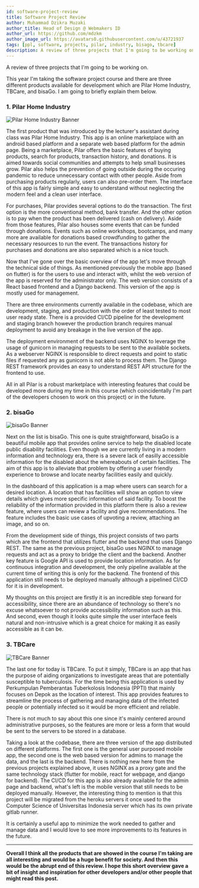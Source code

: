 ```yaml
---
id: software-project-review
title: Software Project Review
author: Muhammad Dzikra Muzaki
author_title: Head of Design @ Webmakers ID
author_url: https://github.com/mdzkm
author_image_url: https://avatars0.githubusercontent.com/u/43721937
tags: [ppl, software, projects, pilar, industry, bisago, tbcare]
description: A review of three projects that I'm going to be working on.
---
```


A review of three projects that I'm going to be working on.

<!--truncate-->

This year I'm taking the software project course and there are three different products available for development which are Pilar Home Industry, TBCare, and bisaGo. I am going to briefly explain them below.

### 1. Pilar Home Industry

![Pilar Home Industry Banner](https://i.ibb.co/wd2mXcg/Pilar-Home-Industry.jpg)

The first product that was introduced by the lecturer's assistant during class was Pilar Home Industry. This app is an online marketplace with an android based platform and a separate web based platform for the admin page. Being a marketplace, Pilar offers the basic features of buying products, search for products, transaction history, and donations. It is aimed towards social communities and attempts to help small businesses grow. Pilar also helps the prevention of going outside during the occuring pandemic to reduce unnecessary contact with other people. Aside from purchasing products regularly, users can also pre-order them. The interface of this app is fairly simple and easy to understand without neglecting the modern feel and a clean user interface.

For purchases, Pilar provides several options to do the transaction. The first option is the more conventional method, bank transfer. And the other option is to pay when the product has been delivered (cash on delivery). Aside from those features, Pilar also houses some events that can be funded through donations. Events such as online workshops, bootcamps, and many more are available for donations based crowdfunding to gather the necessary resources to run the event. The transactions history for purchases and donations are also separated which is a nice touch.

Now that I've gone over the basic overview of the app let's move through the technical side of things. As mentioned previously the mobile app (based on flutter) is for the users to use and interact with, whilst the web version of the app is reserved for the administrator only. The web version consists of a React based frontend and a Django backend. This version of the app is mostly used for management.

There are three environments currently available in the codebase, which are development, staging, and production with the order of least tested to most user ready state. There is a provided CI/CD pipeline for the development and staging branch however the production branch requires manual deployment to avoid any breakage in the live version of the app.

The deployment environment of the backend uses NGINX to leverage the usage of gunicorn in managing requests to be sent to the available sockets. As a webserver NGINX is responsible to direct requests and point to static files if requested any as gunicorn is not able to process them. The Django REST framework provides an easy to understand REST API structure for the frontend to use.

All in all Pilar is a robust marketplace with interesting features that could be developed more during my time in this course (which coincidentally I'm part of the developers chosen to work on this project) or in the future.

### 2. bisaGo

![bisaGo Banner](https://i.ibb.co/sWBRXMk/bisaGo.png)

Next on the list is bisaGo. This one is quite straightforward, bisaGo is a beautiful mobile app that provides online service to help the disabled locate public disability facilities. Even though we are currently living in a modern information and technology era, there is a severe lack of easilly accessible information for the disabled about the whereabouts of certain facilities. The aim of this app is to alleviate that problem by offering a user friendly experience to browse and locate nearby facilities easily and quickly.

In the dashboard of this application is a map where users can search for a desired location. A location that has facilities will show an option to view details which gives more specific information of said facility. To boost the reliability of the information provided in this platform there is also a review feature, where users can review a facility and give recommendations. The feature includes the basic use cases of upvoting a review, attaching an image, and so on.

From the development side of things, this project consists of two parts which are the frontend that utilizes flutter and the backend that uses Django REST. The same as the previous project, bisaGo uses NGINX to manage requests and act as a proxy to bridge the client and the backend. Another key feature is Google API is used to provide location information. As for continuous integration and development, the only pipeline available at the current time of writing this is only for the backend. The frontend of this application still needs to be deployed manually although a pipelined CI/CD for it is in development.

My thoughts on this project are firstly it is an incredible step forward for accessibility, since there are an abundance of technology so there's no excuse whatsoever to not provide accessibility information such as this. And second, even though it looks quite simple the user interface feels natural and non-intrusive which is a great choice for making it as easily accessible as it can be.

### 3. TBCare

![TBCare Banner](https://i.ibb.co/z4P21bM/TBCare.png)

The last one for today is TBCare. To put it simply, TBCare is an app that has the purpose of aiding organizations to investigate areas that are potentially susceptible to tuberculosis. For the time being this application is used by Perkumpulan Pemberantas Tuberkolosis Indonesia (PPTI) that mainly focuses on Depok as the location of interest. This app provides features to streamline the process of gathering and managing data of the infected people or potentially infected so it would be more efficient and reliable.

There is not much to say about this one since it's mainly centered around administrative purposes, so the features are more or less a form that would be sent to the servers to be stored in a database.

Taking a look at the codebase, there are three version of the app distributed on different platforms. The first one is the general user purposed mobile app, the second one is the web based version for admins to manage the data, and the last is the backend. There is nothing new here from the previous projects explained above, it uses NGINX as a proxy gate and the same technology stack (flutter for mobile, react for webpage, and django for backend). The CI/CD for this app is also already available for the admin page and backend, what's left is the mobile version that still needs to be deployed manually. However, the interesting thing to mention is that this project will be migrated from the heroku servers it once used to the Computer Science of Universitas Indonesia server which has its own private gitlab runner.

It is certainly a useful app to minimize the work needed to gather and manage data and I would love to see more improvements to its features in the future.

---

**Overall I think all the products that are showed in the course I'm taking are all interesting and would be a huge benefit for society. And then this would be the abrupt end of this review. I hope this short overview gave a bit of insight and inspiration for other developers and/or other people that might read this post.**
